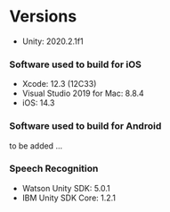 # Versions

* Unity: 2020.2.1f1

### Software used to build for iOS

* Xcode: 12.3 (12C33)
* Visual Studio 2019 for Mac: 8.8.4
* iOS: 14.3

### Software used to build for Android

to be added ...

### Speech Recognition

* Watson Unity SDK: 5.0.1
* IBM Unity SDK Core: 1.2.1